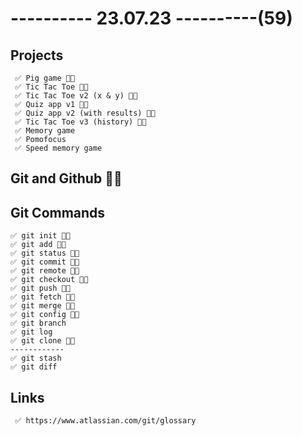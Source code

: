 # ---------- 23.07.23 ----------(59)

## Projects

     ✅ Pig game 👍🏻
     ✅ Tic Tac Toe 👍🏻
     ✅ Tic Tac Toe v2 (x & y) 👍🏻
     ✅ Quiz app v1 👍🏻
     ✅ Quiz app v2 (with results) 👍🏻
     ✅ Tic Tac Toe v3 (history) 👍🏻
     ✅ Memory game
     ✅ Pomofocus
     ✅ Speed memory game

## Git and Github 👍🏻

## Git Commands

    ✅ git init 👍🏻
    ✅ git add 👍🏻
    ✅ git status 👍🏻
    ✅ git commit 👍🏻
    ✅ git remote 👍🏻
    ✅ git checkout 👍🏻
    ✅ git push 👍🏻
    ✅ git fetch 👍🏻
    ✅ git merge 👍🏻
    ✅ git config 👍🏻
    ✅ git branch
    ✅ git log
    ✅ git clone 👍🏻
    ------------
    ✅ git stash
    ✅ git diff

## Links

     ✅ https://www.atlassian.com/git/glossary
